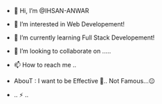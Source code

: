 - 👋 Hi, I’m @IHSAN-ANWAR
- 👀 I’m interested in Web Developement!
- 🌱 I’m currently learning Full Stack Developement!
- 💞️ I’m looking to collaborate on .....
- 📫 How to reach me ..
-  AbouT : I want to be Effective 👀..
           Not Famous...😐

- .. ⚡ ..


<!---
IHSAN-ANWAR/IHSAN-ANWAR is a ✨ special ✨ repository because its `README.md` (this file) appears on your GitHub profile.
You can click the Preview link to take a look at your changes.
--->
